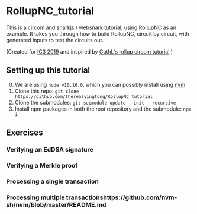# RollupNC_tutorial
This is a [circom](https://github.com/iden3/circom) and [snarkjs](https://github.com/iden3/snarkjs) / [websnark](https://github.com/iden3/websnark) tutorial, using [RollupNC](https://github.com/barryWhiteHat/RollupNC) as an example. It takes you through how to build RollupNC, circuit by circuit, with generated inputs to test the circuits out.

(Created for [IC3 2019](https://www.initc3.org/) and inspired by [GuthL's rollup circom tutorial](https://github.com/GuthL/roll_up_circom_tutorial).)


## Setting up this tutorial
0. We are using `node v10.16.0`, which you can possibly install using [nvm](https://github.com/nvm-sh/nvm/blob/master/README.md)
1. Clone this repo: `git clone https://github.com/therealyingtong/RollupNC_tutorial`
2. Clone the submodules: `git submodule update --init --recursive`
3. Install npm packages in both the root repository and the submodule: `npm i`

## Exercises
### Verifying an EdDSA signature

### Verifying a Merkle proof

### Processing a single transaction

### Processing multiple transactionshttps://github.com/nvm-sh/nvm/blob/master/README.md
